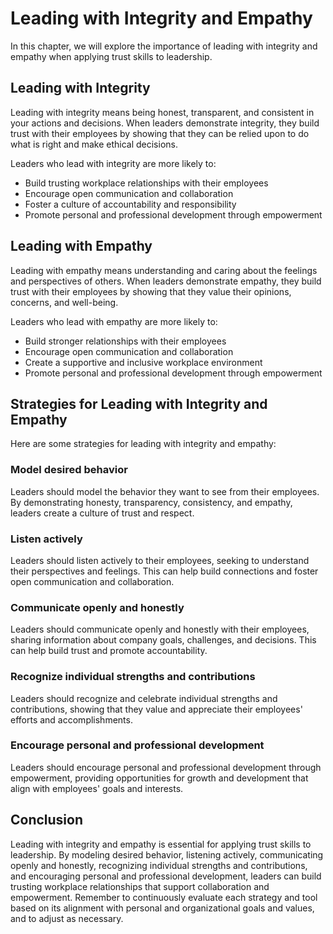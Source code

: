Leading with Integrity and Empathy
==================================================================================

In this chapter, we will explore the importance of leading with integrity and empathy when applying trust skills to leadership.

Leading with Integrity
----------------------

Leading with integrity means being honest, transparent, and consistent in your actions and decisions. When leaders demonstrate integrity, they build trust with their employees by showing that they can be relied upon to do what is right and make ethical decisions.

Leaders who lead with integrity are more likely to:

* Build trusting workplace relationships with their employees
* Encourage open communication and collaboration
* Foster a culture of accountability and responsibility
* Promote personal and professional development through empowerment

Leading with Empathy
--------------------

Leading with empathy means understanding and caring about the feelings and perspectives of others. When leaders demonstrate empathy, they build trust with their employees by showing that they value their opinions, concerns, and well-being.

Leaders who lead with empathy are more likely to:

* Build stronger relationships with their employees
* Encourage open communication and collaboration
* Create a supportive and inclusive workplace environment
* Promote personal and professional development through empowerment

Strategies for Leading with Integrity and Empathy
-------------------------------------------------

Here are some strategies for leading with integrity and empathy:

### Model desired behavior

Leaders should model the behavior they want to see from their employees. By demonstrating honesty, transparency, consistency, and empathy, leaders create a culture of trust and respect.

### Listen actively

Leaders should listen actively to their employees, seeking to understand their perspectives and feelings. This can help build connections and foster open communication and collaboration.

### Communicate openly and honestly

Leaders should communicate openly and honestly with their employees, sharing information about company goals, challenges, and decisions. This can help build trust and promote accountability.

### Recognize individual strengths and contributions

Leaders should recognize and celebrate individual strengths and contributions, showing that they value and appreciate their employees' efforts and accomplishments.

### Encourage personal and professional development

Leaders should encourage personal and professional development through empowerment, providing opportunities for growth and development that align with employees' goals and interests.

Conclusion
----------

Leading with integrity and empathy is essential for applying trust skills to leadership. By modeling desired behavior, listening actively, communicating openly and honestly, recognizing individual strengths and contributions, and encouraging personal and professional development, leaders can build trusting workplace relationships that support collaboration and empowerment. Remember to continuously evaluate each strategy and tool based on its alignment with personal and organizational goals and values, and to adjust as necessary.

